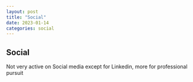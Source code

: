 ```yaml
---
layout: post
title: "Social"
date: 2023-01-14
categories: social
---
```


## Social 

Not very active on Social media
except for Linkedin, more for professional pursuit